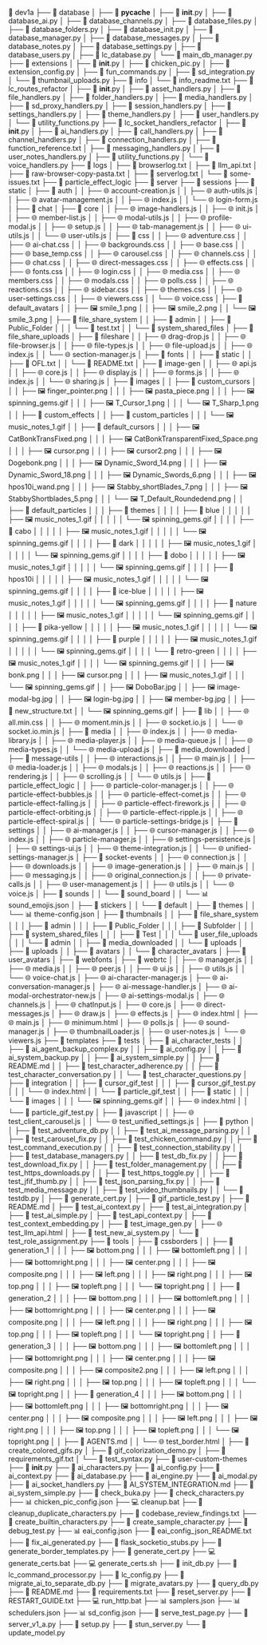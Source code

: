 📂 dev1a
├── 📂 database
│   ├── 📂 __pycache__
│   ├── 🐍 __init__.py
│   ├── 🐍 database_ai.py
│   ├── 🐍 database_channels.py
│   ├── 🐍 database_files.py
│   ├── 🐍 database_folders.py
│   ├── 🐍 database_init.py
│   ├── 🐍 database_manager.py
│   ├── 🐍 database_messages.py
│   ├── 🐍 database_notes.py
│   ├── 🐍 database_settings.py
│   ├── 🐍 database_users.py
│   ├── 🐍 lc_database.py
│   └── 🐍 main_db_manager.py
├── 📂 extensions
│   ├── 🐍 __init__.py
│   ├── 🐍 chicken_pic.py
│   ├── 🐍 extension_config.py
│   ├── 🐍 fun_commands.py
│   ├── 🐍 sd_integration.py
│   └── 🐍 thumbnail_uploads.py
├── 📂 info
│   └── 📄 info_readme.txt
├── 📂 lc_routes_refactor
│   ├── 🐍 __init__.py
│   ├── 🐍 asset_handlers.py
│   ├── 🐍 file_handlers.py
│   ├── 🐍 folder_handlers.py
│   ├── 🐍 media_handlers.py
│   ├── 🐍 sd_proxy_handlers.py
│   ├── 🐍 session_handlers.py
│   ├── 🐍 settings_handlers.py
│   ├── 🐍 theme_handlers.py
│   ├── 🐍 user_handlers.py
│   └── 🐍 utility_functions.py
├── 📂 lc_socket_handlers_refactor
│   ├── 🐍 __init__.py
│   ├── 🐍 ai_handlers.py
│   ├── 🐍 call_handlers.py
│   ├── 🐍 channel_handlers.py
│   ├── 🐍 connection_handlers.py
│   ├── 📄 function_reference.txt
│   ├── 🐍 messaging_handlers.py
│   ├── 🐍 user_notes_handlers.py
│   ├── 🐍 utility_functions.py
│   └── 🐍 voice_handlers.py
├── 📂 logs
│   ├── 📄 browserlog.txt
│   ├── 📄 llm_api.txt
│   ├── 📄 raw-browser-copy-pasta.txt
│   ├── 📄 serverlog.txt
│   └── 📄 some-issues.txt
├── 📂 particle_effect_logic
├── 📂 server
├── 📂 sessions
├── 📂 static
│   ├── 📂 auth
│   │   ├── 🌐 account-creation.js
│   │   ├── 🌐 auth-utils.js
│   │   ├── 🌐 avatar-management.js
│   │   ├── 🌐 index.js
│   │   └── 🌐 login-form.js
│   ├── 📂 chat
│   ├── 📂 core
│   │   ├── 🌐 image-handlers.js
│   │   ├── 🌐 init.js
│   │   ├── 🌐 member-list.js
│   │   ├── 🌐 modal-utils.js
│   │   ├── 🌐 profile-modal.js
│   │   ├── 🌐 setup.js
│   │   ├── 🌐 tab-management.js
│   │   ├── 🌐 ui-utils.js
│   │   └── 🌐 user-utils.js
│   ├── 📂 css
│   │   ├── 🌐 adventure.css
│   │   ├── 🌐 ai-chat.css
│   │   ├── 🌐 backgrounds.css
│   │   ├── 🌐 base.css
│   │   ├── 🌐 base_temp.css
│   │   ├── 🌐 carousel.css
│   │   ├── 🌐 channels.css
│   │   ├── 🌐 chat.css
│   │   ├── 🌐 direct-messages.css
│   │   ├── 🌐 effects.css
│   │   ├── 🌐 fonts.css
│   │   ├── 🌐 login.css
│   │   ├── 🌐 media.css
│   │   ├── 🌐 members.css
│   │   ├── 🌐 modals.css
│   │   ├── 🌐 polls.css
│   │   ├── 🌐 reactions.css
│   │   ├── 🌐 sidebar.css
│   │   ├── 🌐 themes.css
│   │   ├── 🌐 user-settings.css
│   │   ├── 🌐 viewers.css
│   │   └── 🌐 voice.css
│   ├── 📂 default_avatars
│   │   ├── 🖼️ smile_1.png
│   │   ├── 🖼️ smile_2.png
│   │   └── 🖼️ smile_3.png
│   ├── 📂 file_share_system
│   │   ├── 📂 admin
│   │   ├── 📂 Public_Folder
│   │   │   └── 📄 test.txt
│   │   └── 📂 system_shared_files
│   ├── 📂 file_share_uploads
│   ├── 📂 fileshare
│   │   ├── 🌐 drag-drop.js
│   │   ├── 🌐 file-browser.js
│   │   ├── 🌐 file-types.js
│   │   ├── 🌐 file-upload.js
│   │   ├── 🌐 index.js
│   │   └── 🌐 section-manager.js
│   ├── 📂 fonts
│   │   ├── 📂 static
│   │   ├── 📄 OFL.txt
│   │   └── 📄 README.txt
│   ├── 📂 image-gen
│   │   ├── 🌐 api.js
│   │   ├── 🌐 core.js
│   │   ├── 🌐 display.js
│   │   ├── 🌐 forms.js
│   │   ├── 🌐 index.js
│   │   └── 🌐 sharing.js
│   ├── 📂 images
│   │   ├── 📂 custom_cursors
│   │   │   ├── 🖼️ finger_pointer.png
│   │   │   ├── 🖼️ pasta_piece.png
│   │   │   ├── 🖼️ spinning_gems.gif
│   │   │   ├── 🖼️ T_Cursor_1.png
│   │   │   └── 🖼️ T_Sharp_1.png
│   │   ├── 📂 custom_effects
│   │   ├── 📂 custom_particles
│   │   │   └── 🖼️ music_notes_1.gif
│   │   ├── 📂 default_cursors
│   │   │   ├── 🖼️ CatBonkTransFixed.png
│   │   │   ├── 🖼️ CatBonkTransparentFixed_Space.png
│   │   │   ├── 🖼️ cursor.png
│   │   │   ├── 🖼️ cursor2.png
│   │   │   ├── 🖼️ Dogebonk.png
│   │   │   ├── 🖼️ Dynamic_Sword_14.png
│   │   │   ├── 🖼️ Dynamic_Sword_18.png
│   │   │   ├── 🖼️ Dynamic_Swords_6.png
│   │   │   ├── 🖼️ hpos10i_wand.png
│   │   │   ├── 🖼️ Stabby_shortBlades_7.png
│   │   │   ├── 🖼️ StabbyShortblades_5.png
│   │   │   └── 🖼️ T_Default_Roundedend.png
│   │   ├── 📂 default_particles
│   │   │   ├── 📂 themes
│   │   │   │   ├── 📂 blue
│   │   │   │   │   ├── 🖼️ music_notes_1.gif
│   │   │   │   │   └── 🖼️ spinning_gems.gif
│   │   │   │   ├── 📂 cabo
│   │   │   │   │   ├── 🖼️ music_notes_1.gif
│   │   │   │   │   └── 🖼️ spinning_gems.gif
│   │   │   │   ├── 📂 dark
│   │   │   │   │   ├── 🖼️ music_notes_1.gif
│   │   │   │   │   └── 🖼️ spinning_gems.gif
│   │   │   │   ├── 📂 dobo
│   │   │   │   │   ├── 🖼️ music_notes_1.gif
│   │   │   │   │   └── 🖼️ spinning_gems.gif
│   │   │   │   ├── 📂 hpos10i
│   │   │   │   │   ├── 🖼️ music_notes_1.gif
│   │   │   │   │   └── 🖼️ spinning_gems.gif
│   │   │   │   ├── 📂 ice-blue
│   │   │   │   │   ├── 🖼️ music_notes_1.gif
│   │   │   │   │   └── 🖼️ spinning_gems.gif
│   │   │   │   ├── 📂 nature
│   │   │   │   │   ├── 🖼️ music_notes_1.gif
│   │   │   │   │   └── 🖼️ spinning_gems.gif
│   │   │   │   ├── 📂 pika-yellow
│   │   │   │   │   ├── 🖼️ music_notes_1.gif
│   │   │   │   │   └── 🖼️ spinning_gems.gif
│   │   │   │   ├── 📂 purple
│   │   │   │   │   ├── 🖼️ music_notes_1.gif
│   │   │   │   │   └── 🖼️ spinning_gems.gif
│   │   │   │   └── 📂 retro-green
│   │   │   │       ├── 🖼️ music_notes_1.gif
│   │   │   │       └── 🖼️ spinning_gems.gif
│   │   │   ├── 🖼️ bonk.png
│   │   │   ├── 🖼️ cursor.png
│   │   │   ├── 🖼️ music_notes_1.gif
│   │   │   └── 🖼️ spinning_gems.gif
│   │   ├── 🖼️ DoboBar.jpg
│   │   ├── 🖼️ image-modal-bg.jpg
│   │   ├── 🖼️ login-bg.jpg
│   │   ├── 🖼️ member-bg.jpg
│   │   ├── 📄 new_structure.txt
│   │   └── 🖼️ spinning_gems.gif
│   ├── 📂 lib
│   │   ├── 🌐 all.min.css
│   │   ├── 🌐 moment.min.js
│   │   ├── 🌐 socket.io.js
│   │   └── 🌐 socket.io.min.js
│   ├── 📂 media
│   │   ├── 🌐 index.js
│   │   ├── 🌐 media-library.js
│   │   ├── 🌐 media-player.js
│   │   ├── 🌐 media-queue.js
│   │   ├── 🌐 media-types.js
│   │   └── 🌐 media-upload.js
│   ├── 📂 media_downloaded
│   ├── 📂 message-utils
│   │   ├── 🌐 interactions.js
│   │   ├── 🌐 main.js
│   │   ├── 🌐 media-loader.js
│   │   ├── 🌐 modals.js
│   │   ├── 🌐 reactions.js
│   │   ├── 🌐 rendering.js
│   │   ├── 🌐 scrolling.js
│   │   └── 🌐 utils.js
│   ├── 📂 particle_effect_logic
│   │   ├── 🌐 particle-color-manager.js
│   │   ├── 🌐 particle-effect-bubbles.js
│   │   ├── 🌐 particle-effect-comet.js
│   │   ├── 🌐 particle-effect-falling.js
│   │   ├── 🌐 particle-effect-firework.js
│   │   ├── 🌐 particle-effect-orbiting.js
│   │   ├── 🌐 particle-effect-ripple.js
│   │   ├── 🌐 particle-effect-spiral.js
│   │   └── 🌐 particle-settings-bridge.js
│   ├── 📂 settings
│   │   ├── 🌐 ai-manager.js
│   │   ├── 🌐 cursor-manager.js
│   │   ├── 🌐 index.js
│   │   ├── 🌐 particle-manager.js
│   │   ├── 🌐 settings-persistence.js
│   │   ├── 🌐 settings-ui.js
│   │   ├── 🌐 theme-integration.js
│   │   └── 🌐 unified-settings-manager.js
│   ├── 📂 socket-events
│   │   ├── 🌐 connection.js
│   │   ├── 🌐 downloads.js
│   │   ├── 🌐 image-generation.js
│   │   ├── 🌐 main.js
│   │   ├── 🌐 messaging.js
│   │   ├── 🌐 original_connection.js
│   │   ├── 🌐 private-calls.js
│   │   ├── 🌐 user-management.js
│   │   ├── 🌐 utils.js
│   │   └── 🌐 voice.js
│   ├── 📂 sounds
│   │   └── 📂 sound_board
│   │       └── 📊 sound_emojis.json
│   ├── 📂 stickers
│   │   └── 📂 default
│   ├── 📂 themes
│   │   └── 📊 theme-config.json
│   ├── 📂 thumbnails
│   │   ├── 📂 file_share_system
│   │   │   ├── 📂 admin
│   │   │   ├── 📂 Public_Folder
│   │   │   ├── 📂 Subfolder
│   │   │   ├── 📂 system_shared_files
│   │   │   ├── 📂 Test
│   │   │   └── 📂 user_file_uploads
│   │   │       └── 📂 admin
│   │   ├── 📂 media_downloaded
│   │   └── 📂 uploads
│   ├── 📂 uploads
│   │   ├── 📂 avatars
│   │   └── 📂 character_avatars
│   ├── 📂 user_avatars
│   ├── 📂 webfonts
│   ├── 📂 webrtc
│   │   ├── 🌐 manager.js
│   │   ├── 🌐 media.js
│   │   ├── 🌐 peer.js
│   │   ├── 🌐 ui.js
│   │   ├── 🌐 utils.js
│   │   └── 🌐 voice-chat.js
│   ├── 🌐 ai-character-manager.js
│   ├── 🌐 ai-conversation-manager.js
│   ├── 🌐 ai-message-handler.js
│   ├── 🌐 ai-modal-orchestrator-new.js
│   ├── 🌐 ai-settings-modal.js
│   ├── 🌐 channels.js
│   ├── 🌐 chatInput.js
│   ├── 🌐 core.js
│   ├── 🌐 direct-messages.js
│   ├── 🌐 draw.js
│   ├── 🌐 effects.js
│   ├── 🌐 index.html
│   ├── 🌐 main.js
│   ├── 🌐 minimum.html
│   ├── 🌐 polls.js
│   ├── 🌐 sound-manager.js
│   ├── 🌐 thumbnailLoader.js
│   ├── 🌐 user-notes.js
│   └── 🌐 viewers.js
├── 📂 templates
├── 📂 tests
│   ├── 📂 ai_character_tests
│   │   ├── 🐍 ai_agent_backup_complex.py
│   │   ├── 🐍 ai_config.py
│   │   ├── 🐍 ai_system_backup.py
│   │   ├── 🐍 ai_system_simple.py
│   │   ├── 📄 README.md
│   │   ├── 🐍 test_character_adherence.py
│   │   ├── 🐍 test_character_conversation.py
│   │   └── 🐍 test_character_questions.py
│   ├── 📂 integration
│   │   ├── 📂 cursor_gif_test
│   │   │   ├── 🐍 cursor_gif_test.py
│   │   │   └── 🌐 index.html
│   │   └── 📂 particle_gif_test
│   │       ├── 📂 static
│   │       │   └── 📂 images
│   │       │       └── 🖼️ spinning_gems.gif
│   │       ├── 🌐 index.html
│   │       └── 🐍 particle_gif_test.py
│   ├── 📂 javascript
│   │   ├── 🌐 test_client_carousel.js
│   │   └── 🌐 test_unified_settings.js
│   ├── 📂 python
│   │   ├── 🐍 test_adventure_db.py
│   │   ├── 🐍 test_ai_message_parsing.py
│   │   ├── 🐍 test_carousel_fix.py
│   │   ├── 🐍 test_chicken_command.py
│   │   ├── 🐍 test_command_execution.py
│   │   ├── 🐍 test_connection_stability.py
│   │   ├── 🐍 test_database_managers.py
│   │   ├── 🐍 test_db_fix.py
│   │   ├── 🐍 test_download_fix.py
│   │   ├── 🐍 test_folder_management.py
│   │   ├── 🐍 test_https_downloads.py
│   │   ├── 🐍 test_https_toggle.py
│   │   ├── 🐍 test_jfif_thumb.py
│   │   ├── 🐍 test_json_parsing_fix.py
│   │   ├── 🐍 test_media_message.py
│   │   ├── 🐍 test_video_thumbnails.py
│   │   └── 🐍 testdb.py
│   ├── 🐍 generate_cert.py
│   ├── 🐍 gif_particle_test.py
│   ├── 📄 README.md
│   ├── 🐍 test_ai_context.py
│   ├── 🐍 test_ai_integration.py
│   ├── 🐍 test_ai_simple.py
│   ├── 🐍 test_api_context.py
│   ├── 🐍 test_context_embedding.py
│   ├── 🐍 test_image_gen.py
│   ├── 🌐 test_llm_api.html
│   ├── 🐍 test_new_ai_system.py
│   └── 🐍 test_role_assignment.py
├── 📂 tools
│   ├── 📂 cssborders
│   │   ├── 📂 generation_1
│   │   │   ├── 🖼️ bottom.png
│   │   │   ├── 🖼️ bottomleft.png
│   │   │   ├── 🖼️ bottomright.png
│   │   │   ├── 🖼️ center.png
│   │   │   ├── 🖼️ composite.png
│   │   │   ├── 🖼️ left.png
│   │   │   ├── 🖼️ right.png
│   │   │   ├── 🖼️ top.png
│   │   │   ├── 🖼️ topleft.png
│   │   │   └── 🖼️ topright.png
│   │   ├── 📂 generation_2
│   │   │   ├── 🖼️ bottom.png
│   │   │   ├── 🖼️ bottomleft.png
│   │   │   ├── 🖼️ bottomright.png
│   │   │   ├── 🖼️ center.png
│   │   │   ├── 🖼️ composite.png
│   │   │   ├── 🖼️ left.png
│   │   │   ├── 🖼️ right.png
│   │   │   ├── 🖼️ top.png
│   │   │   ├── 🖼️ topleft.png
│   │   │   └── 🖼️ topright.png
│   │   ├── 📂 generation_3
│   │   │   ├── 🖼️ bottom.png
│   │   │   ├── 🖼️ bottomleft.png
│   │   │   ├── 🖼️ bottomright.png
│   │   │   ├── 🖼️ center.png
│   │   │   ├── 🖼️ composite.png
│   │   │   ├── 🖼️ composite2.png
│   │   │   ├── 🖼️ left.png
│   │   │   ├── 🖼️ right.png
│   │   │   ├── 🖼️ top.png
│   │   │   ├── 🖼️ topleft.png
│   │   │   └── 🖼️ topright.png
│   │   ├── 📂 generation_4
│   │   │   ├── 🖼️ bottom.png
│   │   │   ├── 🖼️ bottomleft.png
│   │   │   ├── 🖼️ bottomright.png
│   │   │   ├── 🖼️ center.png
│   │   │   ├── 🖼️ composite.png
│   │   │   ├── 🖼️ left.png
│   │   │   ├── 🖼️ right.png
│   │   │   ├── 🖼️ top.png
│   │   │   ├── 🖼️ topleft.png
│   │   │   └── 🖼️ topright.png
│   │   ├── 📄 AGENTS.md
│   │   └── 🌐 test_border.html
│   ├── 🐍 create_colored_gifs.py
│   ├── 🐍 gif_colorization_demo.py
│   ├── 📄 requirements_gif.txt
│   └── 🐍 test_syntax.py
├── 📂 user-custom-themes
├── 🐍 __init__.py
├── 🐍 ai_characters.py
├── 🐍 ai_config.py
├── 🐍 ai_context.py
├── 🐍 ai_database.py
├── 🐍 ai_engine.py
├── 🐍 ai_modal.py
├── 🐍 ai_socket_handlers.py
├── 📄 AI_SYSTEM_INTEGRATION.md
├── 🐍 ai_system_simple.py
├── 🐍 check_buka.py
├── 🐍 check_characters.py
├── 📊 chicken_pic_config.json
├── 💻 cleanup.bat
├── 🐍 cleanup_duplicate_characters.py
├── 📄 codebase_review_findings.txt
├── 🐍 create_builtin_characters.py
├── 🐍 create_sample_character.py
├── 🐍 debug_test.py
├── 📊 eai_config.json
├── 📄 eai_config_json_README.txt
├── 🐍 fix_ai_generated.py
├── 🐍 flask_socketio_stubs.py
├── 🐍 generate_border_templates.py
├── 🐍 generate_cert.py
├── 💻 generate_certs.bat
├── 💻 generate_certs.sh
├── 🐍 init_db.py
├── 🐍 lc_command_processor.py
├── 🐍 lc_config.py
├── 🐍 migrate_ai_to_separate_db.py
├── 🐍 migrate_avatars.py
├── 🐍 query_db.py
├── 📄 README.md
├── 📄 requirements.txt
├── 🐍 reset_server.py
├── 📄 RESTART_GUIDE.txt
├── 💻 run_http.bat
├── 📊 samplers.json
├── 📊 schedulers.json
├── 📊 sd_config.json
├── 🐍 serve_test_page.py
├── 🐍 server_v1_a.py
├── 🐍 setup.py
├── 🐍 stun_server.py
└── 🐍 update_model.py
